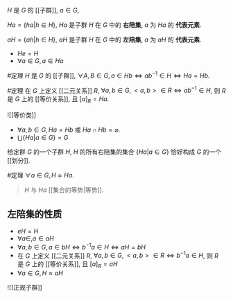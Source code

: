 $H$ 是 $G$ 的 [[子群]], $a \in G$,

$Ha = \{ha | h \in H\}$, $Ha$ 是子群 $H$ 在 $G$ 中的 **右陪集**, $a$ 为 $Ha$ 的 **代表元素**. 

$aH = \{ah | h \in H\}$, $aH$ 是子群 $H$ 在 $G$ 中的 **左陪集**, $a$ 为 $aH$ 的 **代表元素**. 

- $He = H$
- $\forall a \in G, a\in Ha$

#定理  $H$ 是 $G$ 的 [[子群]], $\forall A, B \in G, a\in Hb \Leftrightarrow ab^{-1} \in H \Leftrightarrow Ha=Hb$. 

#定理 在 $G$ 上定义 [[二元关系]] $R$, $\forall a, b \in G, <a,b> \in R \Leftrightarrow ab^{-1} \in H$, 则 $R$ 是 $G$ 上的 [[等价关系]], 且 $[a]_R = Ha$. 

![[等价类]]

- $\forall a,b \in G, Ha = Hb$ 或 $Ha \cap Hb = \varnothing$. 
- $\bigcup \{Ha | a\in G\} = G$

给定群 $G$ 的一个子群 $H$, $H$ 的所有右陪集的集合 $\{Ha | a\in G\}$ 恰好构成 $G$ 的一个 [[划分]]. 

#定理 $\forall a \in G, H \approx Ha$.

> $H$ 与 $Ha$ [[集合的等势|等势]]. 

## 左陪集的性质

- $eH = H$
- $\forall a \in, a \in aH$
- $\forall a, b \in G, a \in bH \Leftrightarrow b^{-1}a \in H \Leftrightarrow aH = bH$
- 在 $G$ 上定义 [[二元关系]] $R$, $\forall a, b \in G, <a,b> \in R \Leftrightarrow b^{-1}a \in H$, 则 $R$ 是 $G$ 上的 [[等价关系]], 且 $[a]_R = aH$
- $\forall a \in G, H \approx aH$

![[正规子群]]
